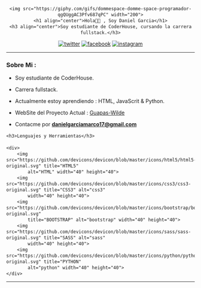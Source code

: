 <div id="header" align="center">

    <img src="https://giphy.com/gifs/dommespace-domme-space-programador-qgQUggAC3Pfv687qPC" width="200">
    <h1 align="center">Hola👋🏼 , Soy Daniel Garcia</h1>
    <h3 align="center">Soy estudiante de CoderHouse, cursando la carrera fullstack.</h3>

</div>

<div id="badges" align="center">
    <a href="https://twitter.com/danielmgok" target="_blank"><img
            src="https://img.shields.io/twitter/follow/danielmgok?color=green&logo=twitter&style=for-the-badge"
            alt="twitter"></a>
    <a href="https://www.facebook.com/Maarcoo.Garciiiaa/" target="_blank"><img
            src="https://img.shields.io/badge/Facebook-Follow-blue?style=for-the-badge&logo=appveyor"
            alt="facebook"></a>
    <a href="https://www.instagram.com/_danimgok/" target="_blank"><img
            src="https://img.shields.io/badge/Instagram-Follow-blueviolet?style=for-the-badge&logo=appveyor"
            alt="instagram"></a>
</div>

---

### Sobre Mi :

- Soy estudiante de CoderHouse.

- Carrera fullstack.

- Actualmente estoy aprendiendo : HTML, JavaScrit & Python.

- WebSite del Proyecto Actual : [Guapas-Wilde](https://estetica-guapaswilde.netlify.app)

- Contacme por **danielgarciamarco17@gmail.com**

<div align="left">

    <h3>Lenguajes y Herramientas</h3>

    <div>
        <img src="https://github.com/devicons/devicon/blob/master/icons/html5/html5-original.svg" title="HTML5"
            alt="HTML" width="40" height="40">
        <img src="https://github.com/devicons/devicon/blob/master/icons/css3/css3-original.svg" title="CSS3" alt="css3"
            width="40" height="40">
        <img src="https://github.com/devicons/devicon/blob/master/icons/bootstrap/bootstrap-original.svg"
            title="BOOTSTRAP" alt="bootstrap" width="40" height="40">
        <img src="https://github.com/devicons/devicon/blob/master/icons/sass/sass-original.svg" title="SASS" alt="sass"
            width="40" height="40">
        <img src="https://github.com/devicons/devicon/blob/master/icons/python/python-original.svg" title="PYTHON"
            alt="python" width="40" height="40">
    </div>

</div>

---
